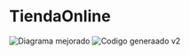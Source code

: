 # TiendaOnline
![Diagrama mejorado](https://github.com/Makx3/TiendaOnline/assets/142506889/8ec98b8d-86e7-47b1-aa40-d6830ebd6c5b)
![Codigo generaado v2](https://github.com/Makx3/TiendaOnline/assets/142506889/62702f6b-8b20-4406-a7f9-8a11cc870f42)
